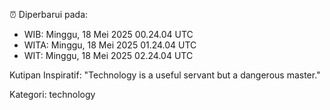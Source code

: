 ⏰ Diperbarui pada:
- WIB: Minggu, 18 Mei 2025 00.24.04 UTC
- WITA: Minggu, 18 Mei 2025 01.24.04 UTC
- WIT: Minggu, 18 Mei 2025 02.24.04 UTC

Kutipan Inspiratif:
"Technology is a useful servant but a dangerous master."


Kategori: technology

